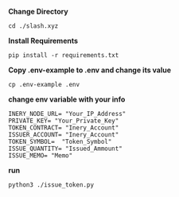 **Change Directory**

```
cd ./slash.xyz
```

**Install Requirements**

```
pip install -r requirements.txt
```

**Copy .env-example to .env and change its value**

```
cp .env-example .env
```

**change env variable with your info**

```
INERY_NODE_URL= "Your_IP_Address"
PRIVATE_KEY= "Your_Private_Key"
TOKEN_CONTRACT= "Inery_Account"
ISSUER_ACCOUNT= "Inery_Account"
TOKEN_SYMBOL=  "Token_Symbol"
ISSUE_QUANTITY= "Issued_Ammount"
ISSUE_MEMO= "Memo"
```

**run**

```
python3 ./issue_token.py
```

